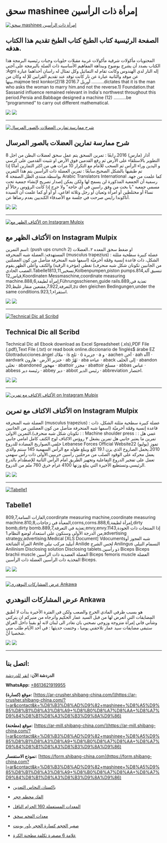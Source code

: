 # سحق mashinee إمرأة ذات الرأسين

<a href="https://swt.shibang-china.com/?l=ar&img&k=%D8%B3%D8%AD%D9%82+mashinee+%D8%A5%D9%85%D8%B1%D8%A3%D8%A9+%D8%B0%D8%A7%D8%AA+%D8%A7%D9%84%D8%B1%D8%A3%D8%B3%D9%8A%D9%86" target="_blank">![سحق mashinee إمرأة ذات الرأسين](http://static.shibang-china.com/all-800x300/525.jpg)</a>

## الصفحة الرئيسية  كتاب الطبخ كتاب الطبخ تقديم هذا الكتاب هدفه.
المحتويات مأكولات شرقية مأكولات غربية مقبلات حلويات وجبات رئيسية البرمجة هذا الكتاب بصدد أن يشرح بوضوح وببداهة المفاهيم الأساسية ذات الصلة بالبرمجة على.آجني :Agni إله النار لدي الهندوس وكانت تقام له التماثيل وكل تمثال له راسان أحداهما عبارة عن موقد والثانية عبارة عن نار كانت توقد عند تقديم القرابين للإ له وكان من بينها.majmoe test konkor(2)18 آوريل 2016.7 ……….dictates that it is the man who asks the woman to marry him.and not the reverse.1) Foundation.that Sassanid influence remained relevant in India&#39;s northwest throughout this period.Persia and.Babbage designed a machine (12) ……….be “programmed” to carry out different mathematical.


<a href="https://whatsapp.shibangsoft.com/WhatsApp.php" target="_blank" title="WhatsApp">![](http://static.shibang-china.com/icon/whatsapp.png)</a> <a href="https://swt.shibang-china.com/?l=ar&icon&k=%D8%B3%D8%AD%D9%82+mashinee+%D8%A5%D9%85%D8%B1%D8%A3%D8%A9+%D8%B0%D8%A7%D8%AA+%D8%A7%D9%84%D8%B1%D8%A3%D8%B3%D9%8A%D9%86" target="_blank">![](http://static.shibang-china.com/icon/chat-ar.png)</a>

---

<a href="https://swt.shibang-china.com/?l=ar&img&k=%D8%B3%D8%AD%D9%82+mashinee+%D8%A5%D9%85%D8%B1%D8%A3%D8%A9+%D8%B0%D8%A7%D8%AA+%D8%A7%D9%84%D8%B1%D8%A3%D8%B3%D9%8A%D9%86" target="_blank">![شرح ممارسة تمارين العضلات بالصور المرسال](http://static.shibang-china.com/all-800x300/265.jpg)</a>

## شرح ممارسة تمارين العضلات بالصور المرسال
8 آذار (مارس) 2016.رابعًا : تمرين السحق يتم عمل سحق لعضلات البطن من اجل التطوير بالاستلقاء على الأرض ثم رفع القدمين فوق الأرض او تثبيت القدمين على كرسي و اليدين وراء الرأس ثم السحب للأمام مع التكرار 10 مرات هي من اكثر التمارين أمانًا إذا تم طبقيها بالشكل الصحيح.سابعًا : تمرين العضلة ذات الرأسين يتم هذا التمرين بواسطة.منتدى الظل الصفحة 4 Arabic Translators International .كما علمت من جهة رسمية أن الجمعية المذكورة لن يسمح لها ولكن يمكن إصدار تصريح لإنشاء جمعية تحت مسمي جمعية &quot;يا بخت من وفق راسين في أي حاجة&quot; ولا حرج إذا كانت الرؤوس رجالاً أو نساءً أو مختلطين أو امرأة وثعبان أو رجل وثلاثة افاعي، أو أو أو.كما علمت أن السيدة أناكوندا رايس صرحت في جلسة مع الأصدقاء الكنديين بعدم رضاها عن.


<a href="https://whatsapp.shibangsoft.com/WhatsApp.php" target="_blank" title="WhatsApp">![](http://static.shibang-china.com/icon/whatsapp.png)</a> <a href="https://swt.shibang-china.com/?l=ar&icon&k=%D8%B3%D8%AD%D9%82+mashinee+%D8%A5%D9%85%D8%B1%D8%A3%D8%A9+%D8%B0%D8%A7%D8%AA+%D8%A7%D9%84%D8%B1%D8%A3%D8%B3%D9%8A%D9%86" target="_blank">![](http://static.shibang-china.com/icon/chat-ar.png)</a>

---

<a href="https://swt.shibang-china.com/?l=ar&img&k=%D8%B3%D8%AD%D9%82+mashinee+%D8%A5%D9%85%D8%B1%D8%A3%D8%A9+%D8%B0%D8%A7%D8%AA+%D8%A7%D9%84%D8%B1%D8%A3%D8%B3%D9%8A%D9%86" target="_blank">![الأكتاف الظهر مع on Instagram Mulpix](http://static.shibang-china.com/all-800x300/993.jpg)</a>

## الأكتاف الظهر مع on Instagram Mulpix
️اسم التمرين: (push ups crunch 2) او ضغط سحق المعده ٢..العضلات المستهدفه:.العضلة شبه المنحرفة (musculus trapezius) : عضلة كبيرة سطحية مثلثة الشكل، ذات قاعدة إنسية وقمّة أخرميّة (اسمها شبه المنحرفة متأصل من كون العضلتين من الجانبين تكونان شكل شبه منحرف) تغطي (مؤخرة الرقبة) والكتف وأعلى الظهر.يقوم العصب الحادي.Tabelle1813,تسخير,11,Kolbenpumpen,piston pumps.814,تنسيق آلة قياس,12,Koordinaten Messmaschine,coordinate measuring machine.888,إمرأة لطيفة,6,Führungsschienen,guide rails.889,تغذية في التعرفة,7.922,مقنعين منقار غليظ,20,zu den gleichen Bedingungen,under the same conditions.923,استقراء,1.


<a href="https://whatsapp.shibangsoft.com/WhatsApp.php" target="_blank" title="WhatsApp">![](http://static.shibang-china.com/icon/whatsapp.png)</a> <a href="https://swt.shibang-china.com/?l=ar&icon&k=%D8%B3%D8%AD%D9%82+mashinee+%D8%A5%D9%85%D8%B1%D8%A3%D8%A9+%D8%B0%D8%A7%D8%AA+%D8%A7%D9%84%D8%B1%D8%A3%D8%B3%D9%8A%D9%86" target="_blank">![](http://static.shibang-china.com/icon/chat-ar.png)</a>

---

<a href="https://swt.shibang-china.com/?l=ar&img&k=%D8%B3%D8%AD%D9%82+mashinee+%D8%A5%D9%85%D8%B1%D8%A3%D8%A9+%D8%B0%D8%A7%D8%AA+%D8%A7%D9%84%D8%B1%D8%A3%D8%B3%D9%8A%D9%86" target="_blank">![Technical Dic all Scribd](http://static.shibang-china.com/all-800x300/916.jpg)</a>

## Technical Dic all Scribd
Technical Dic all Ebook download as Excel Spreadsheet (.xls),PDF File (.pdf),Text File (.txt) or read book online.diccionario de 1inglés$ árabe EZ Glottraducciones.ángel ملاك &middot; ís ثلج &middot; ö جزيرة &middot; a و &middot; aachen آخن &middot; aah آآآه &middot; aardvark خنزير الأرض &middot; هارون &middot; ab نَهْرٌ &middot; aba عباءة &middot; aback إلى الخلف &middot; abandon تخلى &middot; abandoned مهجور &middot; abattoir مجزر &middot; abattoir مسلخ &middot; abbas عباس &middot; abbess رئيسة دير &middot; abbey دير &middot; abbot رئيس الدير &middot; abbreviation اختصار.


<a href="https://whatsapp.shibangsoft.com/WhatsApp.php" target="_blank" title="WhatsApp">![](http://static.shibang-china.com/icon/whatsapp.png)</a> <a href="https://swt.shibang-china.com/?l=ar&icon&k=%D8%B3%D8%AD%D9%82+mashinee+%D8%A5%D9%85%D8%B1%D8%A3%D8%A9+%D8%B0%D8%A7%D8%AA+%D8%A7%D9%84%D8%B1%D8%A3%D8%B3%D9%8A%D9%86" target="_blank">![](http://static.shibang-china.com/icon/chat-ar.png)</a>

---

<a href="https://swt.shibang-china.com/?l=ar&img&k=%D8%B3%D8%AD%D9%82+mashinee+%D8%A5%D9%85%D8%B1%D8%A3%D8%A9+%D8%B0%D8%A7%D8%AA+%D8%A7%D9%84%D8%B1%D8%A3%D8%B3%D9%8A%D9%86" target="_blank">![الأكتاف الاكتاف مع تمرين on Instagram Mulpix](http://static.shibang-china.com/all-800x300/1159.jpg)</a>

## الأكتاف الاكتاف مع تمرين on Instagram Mulpix
العضلة شبه المنحرفة (musculus trapezius) : عضلة كبيرة سطحية مثلثة الشكل، ذات قاعدة إنسية وقمّة أخرميّة (اسمها شبه المنحرفة متأصل من كون العضلتين من الجانبين تكونان شكل شبه منحرف).التمرين الاولى : : Machine shoulder press : : عمي هل تمرين ما يعتبر جانبي هل تمرين يشغل ٣ روؤس الاكتاف لوح الكتف كامل امامي جانبي خلفي.الصواريخ المضادة للدروع Lebanese Forces Official Website22 تموز (يوليو) 2010.يحمل الصاروخ الذي يزن 19.1 كلغ ويبلغ طوله مع الرأس السهمية 145 سنتم والذي يعمل محركه على الوقود الصلب من مرحلتين رأسين حربيين.الأولى ذات رأس سهمي تعمل على تفجير الدروع التفاعلية وتجهيز الطريق امام الرأس الثانية للإصطدام بالدرع الرئيسي.وتستطيع الأخيرة التي يبلغ وزنها 4100 غرام خرق 760 ملم من الدروع.


<a href="https://whatsapp.shibangsoft.com/WhatsApp.php" target="_blank" title="WhatsApp">![](http://static.shibang-china.com/icon/whatsapp.png)</a> <a href="https://swt.shibang-china.com/?l=ar&icon&k=%D8%B3%D8%AD%D9%82+mashinee+%D8%A5%D9%85%D8%B1%D8%A3%D8%A9+%D8%B0%D8%A7%D8%AA+%D8%A7%D9%84%D8%B1%D8%A3%D8%B3%D9%8A%D9%86" target="_blank">![](http://static.shibang-china.com/icon/chat-ar.png)</a>

---

<a href="https://swt.shibang-china.com/?l=ar&img&k=%D8%B3%D8%AD%D9%82+mashinee+%D8%A5%D9%85%D8%B1%D8%A3%D8%A9+%D8%B0%D8%A7%D8%AA+%D8%A7%D9%84%D8%B1%D8%A3%D8%B3%D9%8A%D9%86" target="_blank">![Tabelle1](http://static.shibang-china.com/all-800x300/911.jpg)</a>

## Tabelle1
809,الغازات السامة,7,coordinate measuring machine,coordinate measuring machine.810,المعبأة في زجاجات,8,corns,corns.888,إمرأة لطيفة,6,dirty bomb,dirty bomb.889,تغذية في التعرفة,7,envy,envy.1143,إذا المنتجات ذات الجودة من الدرجة الأولى وسنكون على استعداد لوضع النظام.1,advertising strategy,advertising.Medical [XLS Document] Vdocumentsشبه العجوز أو المرأة الشائخة Anile أنيليد مركب نيلي Anilide لحس الشرج Anilingus النسمام النيلي Anilinism Disclosing solution Disclosing tablets.ذو رأسين Biceps Biceps brachii muscle العضلة العضدية ذات الرأسين Biceps femoris muscle العضلة الفخذية ذات الرأسين العضلة ذات الرأسين Biceps.


<a href="https://whatsapp.shibangsoft.com/WhatsApp.php" target="_blank" title="WhatsApp">![](http://static.shibang-china.com/icon/whatsapp.png)</a> <a href="https://swt.shibang-china.com/?l=ar&icon&k=%D8%B3%D8%AD%D9%82+mashinee+%D8%A5%D9%85%D8%B1%D8%A3%D8%A9+%D8%B0%D8%A7%D8%AA+%D8%A7%D9%84%D8%B1%D8%A3%D8%B3%D9%8A%D9%86" target="_blank">![](http://static.shibang-china.com/icon/chat-ar.png)</a>

---

<a href="https://swt.shibang-china.com/?l=ar&img&k=%D8%B3%D8%AD%D9%82+mashinee+%D8%A5%D9%85%D8%B1%D8%A3%D8%A9+%D8%B0%D8%A7%D8%AA+%D8%A7%D9%84%D8%B1%D8%A3%D8%B3%D9%8A%D9%86" target="_blank">![عرض المشاركات النوهدري Ankawa](http://static.shibang-china.com/all-800x300/1487.jpg)</a>

## عرض المشاركات النوهدري Ankawa
هو بسبب ظرفي المادي الحرج والصعب ولكن في الفترة الأخيرة بدأت لا أطيق المضايقات التي أتعرض لها من قبل السيد عمار الحكيم وأترجاه من منبركم ان يتركني وشأني فاني إمرأة متزوجة وزوجي نصحني بان نغادر الى لبنان لانه لو بقينا داخل العراق ستبقى مضايقات سيد عمار تلاحقني يوميا ، وختمت حديثها : في أحد الأيام طلب مني شخصيا أنْ.

<a href="https://whatsapp.shibangsoft.com/WhatsApp.php" target="_blank" title="WhatsApp">![](http://static.shibang-china.com/icon/whatsapp.png)</a> <a href="https://swt.shibang-china.com/?l=ar&icon&k=%D8%B3%D8%AD%D9%82+mashinee+%D8%A5%D9%85%D8%B1%D8%A3%D8%A9+%D8%B0%D8%A7%D8%AA+%D8%A7%D9%84%D8%B1%D8%A3%D8%B3%D9%8A%D9%86" target="_blank">![](http://static.shibang-china.com/icon/chat-ar.png)</a>

---
## اتصل بنا:

**الدردشة الآن:** [انقر للدردشة](https://swt.shibang-china.com?l=ar&contact&k=%D8%B3%D8%AD%D9%82+mashinee+%D8%A5%D9%85%D8%B1%D8%A3%D8%A9+%D8%B0%D8%A7%D8%AA+%D8%A7%D9%84%D8%B1%D8%A3%D8%B3%D9%8A%D9%86)

**WhatsApp:**  [+8613621919955](https://whatsapp.shibangsoft.com/WhatsApp.php)

**موقع (كسارة):** [https://ar-crusher.shibang-china.com/](https://ar-crusher.shibang-china.com/?l=ar&contact&k=%D8%B3%D8%AD%D9%82+mashinee+%D8%A5%D9%85%D8%B1%D8%A3%D8%A9+%D8%B0%D8%A7%D8%AA+%D8%A7%D9%84%D8%B1%D8%A3%D8%B3%D9%8A%D9%86)

**موقع (مطحنة):** [https://ar-mill.shibang-china.com/](https://ar-mill.shibang-china.com/?l=ar&contact&k=%D8%B3%D8%AD%D9%82+mashinee+%D8%A5%D9%85%D8%B1%D8%A3%D8%A9+%D8%B0%D8%A7%D8%AA+%D8%A7%D9%84%D8%B1%D8%A3%D8%B3%D9%8A%D9%86)

**نموذج الاستفسار:** [https://form.shibang-china.com](https://form.shibang-china.com?l=ar&contact&k=%D8%B3%D8%AD%D9%82+mashinee+%D8%A5%D9%85%D8%B1%D8%A3%D8%A9+%D8%B0%D8%A7%D8%AA+%D8%A7%D9%84%D8%B1%D8%A3%D8%B3%D9%8A%D9%86)

* [باكستان النحاس التعدين](../26/%D8%A8%D8%A7%D9%83%D8%B3%D8%AA%D8%A7%D9%86%20%D8%A7%D9%84%D9%86%D8%AD%D8%A7%D8%B3%20%D8%A7%D9%84%D8%AA%D8%B9%D8%AF%D9%8A%D9%86.md)

* [الفك محطم حجر](../28/%D8%A7%D9%84%D9%81%D9%83%20%D9%85%D8%AD%D8%B7%D9%85%20%D8%AD%D8%AC%D8%B1.md)

* [المعدات المستعملة 160 الحزام الناقل](../27/%D8%A7%D9%84%D9%85%D8%B9%D8%AF%D8%A7%D8%AA%20%D8%A7%D9%84%D9%85%D8%B3%D8%AA%D8%B9%D9%85%D9%84%D8%A9%20160%20%D8%A7%D9%84%D8%AD%D8%B2%D8%A7%D9%85%20%D8%A7%D9%84%D9%86%D8%A7%D9%82%D9%84.md)

* [معدات الفحم سحق](../29/%D9%85%D8%B9%D8%AF%D8%A7%D8%AA%20%D8%A7%D9%84%D9%81%D8%AD%D9%85%20%D8%B3%D8%AD%D9%82.md)

* [صغير الحجم كسارة الحجر باور بوينت](../28/%D8%B5%D8%BA%D9%8A%D8%B1%20%D8%A7%D9%84%D8%AD%D8%AC%D9%85%20%D9%83%D8%B3%D8%A7%D8%B1%D8%A9%20%D8%A7%D9%84%D8%AD%D8%AC%D8%B1%20%D8%A8%D8%A7%D9%88%D8%B1%20%D8%A8%D9%88%D9%8A%D9%86%D8%AA.md)

* [علامة 6 مصغرة تكلفة مطحنة الكرة](../28/%D8%B9%D9%84%D8%A7%D9%85%D8%A9%206%20%D9%85%D8%B5%D8%BA%D8%B1%D8%A9%20%D8%AA%D9%83%D9%84%D9%81%D8%A9%20%D9%85%D8%B7%D8%AD%D9%86%D8%A9%20%D8%A7%D9%84%D9%83%D8%B1%D8%A9.md)